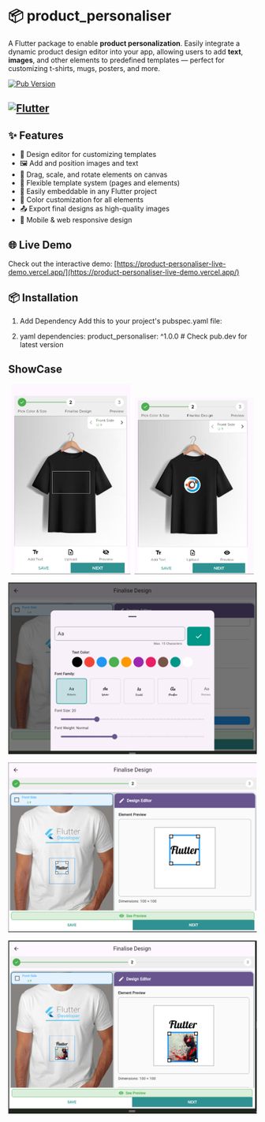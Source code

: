 # 📦 product_personaliser

A Flutter package to enable **product personalization**. Easily integrate a dynamic product design editor into your app, allowing users to add **text**, **images**, and other elements to predefined templates — perfect for customizing t-shirts, mugs, posters, and more.

[![Pub Version](https://img.shields.io/pub/v/product_personaliser?color=blue)](https://pub.dev/packages/product_personaliser)
<!-- [![License](https://img.shields.io/badge/license-MIT-green)](https://github.com/yourusername/product_personaliser/blob/main/LICENSE) -->
[![Flutter](https://img.shields.io/badge/flutter-%3E%3D3.0.0-blue)](https://flutter.dev)
---

## ✨ Features

- 🎨 Design editor for customizing templates
- 🖼️ Add and position images and text
- 📐 Drag, scale, and rotate elements on canvas
- 🧩 Flexible template system (pages and elements)
- 🧱 Easily embeddable in any Flutter project
- 🌈 Color customization for all elements
- 📤 Export final designs as high-quality images
- 📱 Mobile & web responsive design

## 🌐 Live Demo

Check out the interactive demo: [https://product-personaliser-live-demo.vercel.app/](https://product-personaliser-live-demo.vercel.app/)

## 📦 Installation
1. Add Dependency
Add this to your project's pubspec.yaml file:

1. yaml
dependencies:
  product_personaliser: ^1.0.0  # Check pub.dev for latest version

## ShowCase
<p align="center">
  <img src="assets/preview1.png" alt="Preview 1" style="width: 48%; display: inline-block; margin-right: 1%;">
  <img src="assets/preview2.png" alt="Preview 2" style="width: 48%; display: inline-block;">
</p>

<p align="center">
  <img src="assets/Preview4.png">
</p>
<p align="center">
  <img src="assets/Preview3.png">
</p>
<p align="center">
  <img src="assets/Preview5.png">
</p>